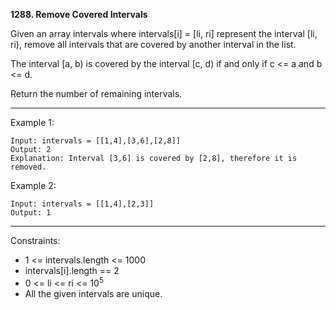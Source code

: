 **1288. Remove Covered Intervals**

Given an array intervals where intervals[i] = [li, ri] represent the interval [li, ri), remove all intervals that are covered by another interval in the list.

The interval [a, b) is covered by the interval [c, d) if and only if c <= a and b <= d.

Return the number of remaining intervals.

*** 

Example 1:
```
Input: intervals = [[1,4],[3,6],[2,8]]
Output: 2
Explanation: Interval [3,6] is covered by [2,8], therefore it is removed.
```
Example 2:
```
Input: intervals = [[1,4],[2,3]]
Output: 1
``` 
***
Constraints:

- 1 <= intervals.length <= 1000
- intervals[i].length == 2
- 0 <= li <= ri <= 10<sup>5</sup>
- All the given intervals are unique.